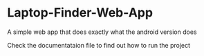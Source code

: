 # Laptop-Finder-Web-App
A simple web app that does exactly what the android version does

Check the documentataion file to find out how to run the project
